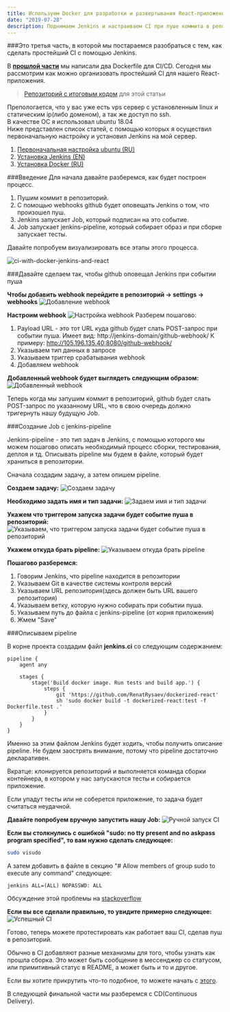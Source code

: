 ```yaml
---
title: Используем Docker для разработки и развертывания React-приложений. Часть 3.
date: "2019-07-28"
description: Поднимаем Jenkins и настраиваем CI при пуше коммита в репозиторий.
---
```


###Это третья часть, в которой мы постараемся разобраться с тем, как сделать простейший CI с помощью Jenkins.

В <b>[прошлой части](https://rysaev.dev/react-ci-cd-2/)</b> мы написали два Dockerfile для CI/CD.
Сегодня мы рассмотрим как можно организовать простейший CI для нашего React-приложения.  

> [Репозиторий с итоговым кодом](https://github.com/RenatRysaev/dockerized-react/tree/react-ci-cd-3) для этой статьи

Препологается, что у вас уже есть vps сервер с установленным linux и статическим ip(либо доменом),
а так же доступ по ssh.  
В качестве ОС я использовал ubuntu 18.04  
Ниже представлен список статей, с помощью которых я осуществил первоначальную настройку
и установил Jenkins на мой сервер.

1) [Первоначальная настройка ubuntu (RU)](https://www.digitalocean.com/community/tutorials/ubuntu-18-04-ru)
2) [Установка Jenkins (EN)](https://linuxize.com/post/how-to-install-jenkins-on-ubuntu-18-04/)
3) [Установка Docker (RU)](https://www.digitalocean.com/community/tutorials/docker-ubuntu-18-04-1-ru)

###Введение 
Для начала давайте разберемся, как будет построен процесс.  

1) Пушим коммит в репозиторий.
2) С помощью webhooks github будет оповещать Jenkins о том, что произошел пуш.
3) Jenkins запускает Job, который подписан на это событие.
4) Job запускает jenkins-pipeline, который собирает образ и при сборке запускает тесты.

Давайте попробуем визуализировать все этапы этого процесса.

![ci-with-docker-jenkins-and-react](./react-ci.png)

###Давайте сделаем так, чтобы github оповещал Jenkins при событии пуша

<b>Чтобы добавить webhook перейдите в репозиторий -> settings -> webhooks</b>
![Добавление webhook](./add-webhook-1.png)

<b>Настроим webhook</b>
![Настройка webhook](./add-webhook-2.png)
Разберем пошагово:
1) Payload URL - это тот URL куда github будет слать POST-запрос при событии пуша.
Имеет вид: http://jenkins-domain/github-webhook/
К примеру: http://105.196.135.40:8080/github-webhook/
2) Указываем тип данных в запросе
3) Указываем триггер срабатывания webhook
4) Добавляем webhook

<b>Добавленный webhook будет выглядеть следующим образом:</b>
![Добавленный webhook](./add-webhook-3.png)

Теперь когда мы запушим коммит в репозиторий, github будет слать POST-запрос по указанному URL,
что в свою очередь должно тригернуть нашу будущую Job.


###Создание Job с jenkins-pipeline

Jenkins-pipeline - это тип задач в Jenkins, с помощью которого мы можем пошагово описать
необходимый процесс сборки, тестирования, деплоя и тд.
Описывать pipeline мы будем в файле, который будет храниться в репозитории.

Сначала создадим задачу, а затем опишем pipeline.

<b>Создаем задачу:</b>
![Создаем задачу](./step-1.png)

<b>Необходимо задать имя и тип задачи:</b>
![Задаем имя и тип задачи](./step-2.png)

<b>Укажем что триггером запуска задачи будет событие пуша в репозиторий:</b>
![Указываем, что триггером запуска задачи будет событие пуша в репозиторий](./step-3.png)

<b>Укажем откуда брать pipeline:</b>
![Указываем откуда брать pipeline](./step-4.png)

<b>Пошагово разберемся:</b>
1) Говорим Jenkins, что pipeline находится в репозитории
2) Указываем Git в качестве системы контроля версий
3) Указываем URL репозитория(здесь должен быть URL вашего репозитория)
4) Указываем ветку, которую нужно собирать при событии пуша.
5) Указываем путь до файла с jenkins-pipeline (от корня приложения)
6) Жмем "Save"

###Описываем pipeline

В корне проекта создадим файл <b>jenkins.ci</b> со следующим содержанием:

```Jenkinsfile
pipeline {
    agent any

    stages {
        stage('Build docker image. Run tests and build app.') {
            steps {
                git 'https://github.com/RenatRysaev/dockerized-react'
                sh 'sudo docker build -t dockerized-react:test -f Dockerfile.test .'
            }
        }
    }
}
```

Именно за этим файлом Jenkins будет ходить, чтобы получить описание pipeline.
Не будем заострять внимание, потому что pipeline достаточно декларативен.  

Вкратце: клонируется репозиторий и выполняется команда сборки контейнера,
в котором у нас запускаются тесты и собирается приложение.  

Если упадут тесты или не соберется приложение, то задача будет считаться неудачной.

<b>Давайте попробуем вручную запустить нашу Job:</b>
![Ручной запуск CI](./manual-run-ci.png)

<b>Если вы столкнулись с ошибкой "sudo: no tty present and no askpass program specified",
то вам нужно сделать следующее:</b>

```bash
sudo visudo
```

А затем добавить в файле в секцию "# Allow members of group sudo to execute any command" следующее:
```
jenkins ALL=(ALL) NOPASSWD: ALL
```

Обсуждение этой проблемы на [stackoverflow](https://stackoverflow.com/questions/37603621/jenkins-sudo-no-tty-present-and-no-askpass-program-specified-with-nopasswd)

<b>Если вы все сделали правильно, то увидите примерно следующее:</b>
![Успешный CI](./successful-ci.png)

Готово, теперь можете протестировать как работает ваш CI, сделав пуш в репозиторий.

Обычно в CI добавляют разные механизмы для того, чтобы узнать как прошла сборка.
Это может быть сообщение в мессенджер со статусом, или примитивный статус в README,
а может быть и то и другое.

Если вы хотите прикрутить что-то подобное, то можете начать с [этого](https://www.youtube.com/watch?v=clQEdNdOBm0).

В следующей финальной части мы разберемся с CD(Continuous Delivery).
